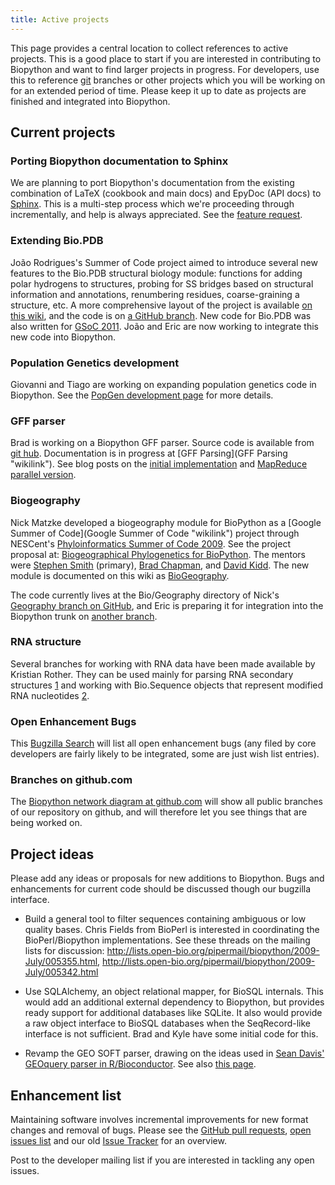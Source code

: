 ```yaml
---
title: Active projects
---
```


This page provides a central location to collect references to active
projects. This is a good place to start if you are interested in
contributing to Biopython and want to find larger projects in progress.
For developers, use this to reference [git](git "wikilink") branches or
other projects which you will be working on for an extended period of
time. Please keep it up to date as projects are finished and integrated
into Biopython.

Current projects
----------------

### Porting Biopython documentation to Sphinx

We are planning to port Biopython's documentation from the existing
combination of LaTeX (cookbook and main docs) and EpyDoc (API docs) to
[Sphinx](http://sphinx.pocoo.org/). This is a multi-step process which
we're proceeding through incrementally, and help is always appreciated.
See the [feature request](https://redmine.open-bio.org/issues/3219).

### Extending Bio.PDB

João Rodrigues's Summer of Code project aimed to introduce several new
features to the Bio.PDB structural biology module: functions for adding
polar hydrogens to structures, probing for SS bridges based on
structural information and annotations, renumbering residues,
coarse-graining a structure, etc. A more comprehensive layout of the
project is available [on this wiki](GSOC2010_Joao "wikilink"), and the
code is on [a GitHub
branch](http://github.com/JoaoRodrigues/biopython/tree/GSOC2010). New
code for Bio.PDB was also written for [GSoC
2011](Google_Summer_of_Code "wikilink"). João and Eric are now working
to integrate this new code into Biopython.

### Population Genetics development

Giovanni and Tiago are working on expanding population genetics code in
Biopython. See the [PopGen development page](PopGen_dev "wikilink") for
more details.

### GFF parser

Brad is working on a Biopython GFF parser. Source code is available from
[git hub](http://github.com/chapmanb/bcbb/tree/master/gff).
Documentation is in progress at [GFF Parsing](GFF Parsing "wikilink").
See blog posts on the [initial
implementation](http://bcbio.wordpress.com/2009/03/08/initial-gff-parser-for-biopython/)
and [MapReduce parallel
version](http://bcbio.wordpress.com/2009/03/22/mapreduce-implementation-of-gff-parsing-for-biopython/).

### Biogeography

Nick Matzke developed a biogeography module for BioPython as a [Google
Summer of Code](Google Summer of Code "wikilink") project through
NESCent's [Phyloinformatics Summer of Code
2009](https://www.nescent.org/wg_phyloinformatics/Phyloinformatics_Summer_of_Code_2009).
See the project proposal at: [Biogeographical Phylogenetics for
BioPython](http://socghop.appspot.com/student_project/show/google/gsoc2009/nescent/t124022798250).
The mentors were [Stephen Smith](http://blackrim.org/) (primary), [Brad
Chapman](http://bcbio.wordpress.com/), and [David
Kidd](http://evoviz.nescent.org/). The new module is documented on this
wiki as [BioGeography](BioGeography "wikilink").

The code currently lives at the Bio/Geography directory of Nick's
[Geography branch on
GitHub](http://github.com/nmatzke/biopython/tree/Geography), and Eric is
preparing it for integration into the Biopython trunk on [another
branch](http://github.com/etal/biopython/tree/geography).

### RNA structure

Several branches for working with RNA data have been made available by
Kristian Rother. They can be used mainly for parsing RNA secondary
structures [1](http://github.com/krother/biopython/tree/rna) and working
with Bio.Sequence objects that represent modified RNA nucleotides
[2](http://github.com/krother/biopython/tree/rna_alphabet).

### Open Enhancement Bugs

This [Bugzilla
Search](http://bugzilla.open-bio.org/buglist.cgi?product=Biopython&bug_status=NEW&bug_status=ASSIGNED&bug_status=REOPENED&bug_severity=enhancement)
will list all open enhancement bugs (any filed by core developers are
fairly likely to be integrated, some are just wish list entries).

### Branches on github.com

The [Biopython network diagram at
github.com](http://github.com/biopython/biopython/network) will show all
public branches of our repository on github, and will therefore let you
see things that are being worked on.

Project ideas
-------------

Please add any ideas or proposals for new additions to Biopython. Bugs
and enhancements for current code should be discussed though our
bugzilla interface.

-   Build a general tool to filter sequences containing ambiguous or low
    quality bases. Chris Fields from BioPerl is interested in
    coordinating the BioPerl/Biopython implementations. See these
    threads on the mailing lists for discussion:
    <http://lists.open-bio.org/pipermail/biopython/2009-July/005355.html>,
    <http://lists.open-bio.org/pipermail/biopython/2009-July/005342.html>

<!-- -->

-   Use SQLAlchemy, an object relational mapper, for BioSQL internals.
    This would add an additional external dependency to Biopython, but
    provides ready support for additional databases like SQLite. It also
    would provide a raw object interface to BioSQL databases when the
    SeqRecord-like interface is not sufficient. Brad and Kyle have some
    initial code for this.

<!-- -->

-   Revamp the GEO SOFT parser, drawing on the ideas used in [Sean
    Davis' GEOquery parser in
    R/Bioconductor](http://www.bioconductor.org/packages/bioc/html/GEOquery.html).
    See also [this page](http://www.warwick.ac.uk/go/peter_cock/r/geo/).

Enhancement list
----------------

Maintaining software involves incremental improvements for new format
changes and removal of bugs. Please see the [GitHub pull
requests](https://github.com/biopython/biopython/pulls), [open issues
list](https://github.com/biopython/biopython/issues?state=open) and our
old [Issue Tracker](http://redmine.open-bio.org/projects/biopython) for
an overview.

Post to the developer mailing list if you are interested in tackling any
open issues.
